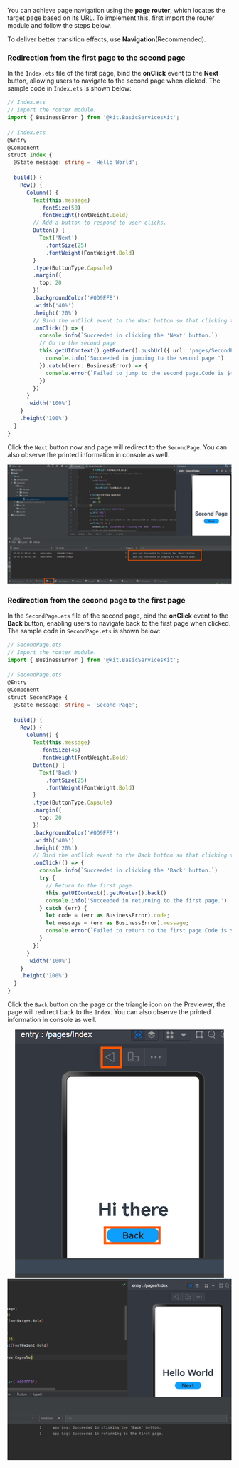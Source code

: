 You can achieve page navigation using the **page router**, which locates the target page based on its URL. To implement this, first import the router module and follow the steps below.  

To deliver better transition effects, use **Navigation**(Recommended).  

### Redirection from the first page to the second page
In the `Index.ets` file of the first page, bind the **onClick** event to the **Next** button, allowing users to navigate to the second page when clicked. The sample code in `Index.ets` is shown below:

```typescript
// Index.ets
// Import the router module.
import { BusinessError } from '@kit.BasicServicesKit';

// Index.ets
@Entry
@Component
struct Index {
  @State message: string = 'Hello World';

  build() {
    Row() {
      Column() {
        Text(this.message)
          .fontSize(50)
          .fontWeight(FontWeight.Bold)
        // Add a button to respond to user clicks.
        Button() {
          Text('Next')
            .fontSize(25)
            .fontWeight(FontWeight.Bold)
        }
        .type(ButtonType.Capsule)
        .margin({
          top: 20
        })
        .backgroundColor('#0D9FFB')
        .width('40%')
        .height('20%')
        // Bind the onClick event to the Next button so that clicking the button redirects the user to the second page.
        .onClick(() => {
          console.info(`Succeeded in clicking the 'Next' button.`)
          // Go to the second page.
          this.getUIContext().getRouter().pushUrl({ url: 'pages/SecondPage' }).then(() => {
            console.info('Succeeded in jumping to the second page.')
          }).catch((err: BusinessError) => {
            console.error(`Failed to jump to the second page.Code is ${err.code}, message is ${err.message}`)
          })
        })
      }
      .width('100%')
    }
    .height('100%')
  }
}
```
Click the `Next` button now and page will redirect to the `SecondPage`. You can also observe the printed information in console as well.
<div style="text-align:center">
    <img src='../images/image25.png'>
</div> 

### Redirection from the second page to the first page
In the `SecondPage.ets` file of the second page, bind the **onClick** event to the **Back** button, enabling users to navigate back to the first page when clicked. The sample code in `SecondPage.ets` is shown below:  
```typescript
// SecondPage.ets
// Import the router module.
import { BusinessError } from '@kit.BasicServicesKit';

// SecondPage.ets
@Entry
@Component
struct SecondPage {
  @State message: string = 'Second Page';

  build() {
    Row() {
      Column() {
        Text(this.message)
          .fontSize(45)
          .fontWeight(FontWeight.Bold)
        Button() {
          Text('Back')
            .fontSize(25)
            .fontWeight(FontWeight.Bold)
        }
        .type(ButtonType.Capsule)
        .margin({
          top: 20
        })
        .backgroundColor('#0D9FFB')
        .width('40%')
        .height('20%')
        // Bind the onClick event to the Back button so that clicking the button redirects the user back to the first page.
        .onClick(() => {
          console.info(`Succeeded in clicking the 'Back' button.`)
          try {
            // Return to the first page.
            this.getUIContext().getRouter().back()
            console.info('Succeeded in returning to the first page.')
          } catch (err) {
            let code = (err as BusinessError).code;
            let message = (err as BusinessError).message;
            console.error(`Failed to return to the first page.Code is ${code}, message is ${message}`)
          }
        })
      }
      .width('100%')
    }
    .height('100%')
  }
}
```
Click the `Back` button on the page or the triangle icon on the Previewer, the page will redirect back to the `Index`. You can also observe the printed information in console as well.
<div style="text-align:center">
    <img src='../images/image26.png'>
    <img src='../images/image27.png'>
</div> 
